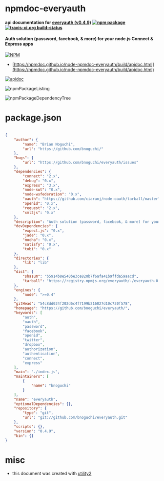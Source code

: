 # npmdoc-everyauth

#### api documentation for  [everyauth (v0.4.9)](https://github.com/bnoguchi/everyauth/)  [![npm package](https://img.shields.io/npm/v/npmdoc-everyauth.svg?style=flat-square)](https://www.npmjs.org/package/npmdoc-everyauth) [![travis-ci.org build-status](https://api.travis-ci.org/npmdoc/node-npmdoc-everyauth.svg)](https://travis-ci.org/npmdoc/node-npmdoc-everyauth)

#### Auth solution (password, facebook, & more) for your node.js Connect & Express apps

[![NPM](https://nodei.co/npm/everyauth.png?downloads=true&downloadRank=true&stars=true)](https://www.npmjs.com/package/everyauth)

- [https://npmdoc.github.io/node-npmdoc-everyauth/build/apidoc.html](https://npmdoc.github.io/node-npmdoc-everyauth/build/apidoc.html)

[![apidoc](https://npmdoc.github.io/node-npmdoc-everyauth/build/screenCapture.buildCi.browser.%252Ftmp%252Fbuild%252Fapidoc.html.png)](https://npmdoc.github.io/node-npmdoc-everyauth/build/apidoc.html)

![npmPackageListing](https://npmdoc.github.io/node-npmdoc-everyauth/build/screenCapture.npmPackageListing.svg)

![npmPackageDependencyTree](https://npmdoc.github.io/node-npmdoc-everyauth/build/screenCapture.npmPackageDependencyTree.svg)



# package.json

```json

{
    "author": {
        "name": "Brian Noguchi",
        "url": "https://github.com/bnoguchi/"
    },
    "bugs": {
        "url": "https://github.com/bnoguchi/everyauth/issues"
    },
    "dependencies": {
        "connect": "2.x",
        "debug": "0.x",
        "express": "3.x",
        "node-swt": "0.x",
        "node-wsfederation": "0.x",
        "oauth": "https://github.com/ciaranj/node-oauth/tarball/master",
        "openid": "0.x",
        "request": "2.x",
        "xml2js": "0.x"
    },
    "description": "Auth solution (password, facebook, & more) for your node.js Connect & Express apps",
    "devDependencies": {
        "expect.js": "0.x",
        "jade": "0.x",
        "mocha": "0.x",
        "satisfy": "0.x",
        "tobi": "0.x"
    },
    "directories": {
        "lib": "lib"
    },
    "dist": {
        "shasum": "b5914b8e540be3ce820b7f6afa41b9ffda59aacd",
        "tarball": "https://registry.npmjs.org/everyauth/-/everyauth-0.4.9.tgz"
    },
    "engines": {
        "node": ">=0.4"
    },
    "gitHead": "54c8dd024f202d6c4f7199b216027d10c720f578",
    "homepage": "https://github.com/bnoguchi/everyauth/",
    "keywords": [
        "auth",
        "oauth",
        "password",
        "facebook",
        "openid",
        "twitter",
        "dropbox",
        "authorization",
        "authentication",
        "connect",
        "express"
    ],
    "main": "./index.js",
    "maintainers": [
        {
            "name": "bnoguchi"
        }
    ],
    "name": "everyauth",
    "optionalDependencies": {},
    "repository": {
        "type": "git",
        "url": "git://github.com/bnoguchi/everyauth.git"
    },
    "scripts": {},
    "version": "0.4.9",
    "bin": {}
}
```



# misc
- this document was created with [utility2](https://github.com/kaizhu256/node-utility2)
